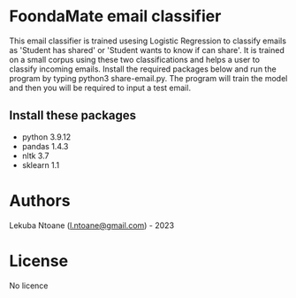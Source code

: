 # FoondaMate email classifier
This email classifier is trained usesing Logistic Regression to classify emails as 'Student has shared' or 
'Student wants to know if can share'. It is trained on a small corpus using these two classifications and helps a user to classify
incoming emails. 
Install the required packages below and run the program by typing python3 share-email.py. The program will train the model and then you
will be required to input a test email.

## Install these packages
- python 3.9.12
- pandas 1.4.3
- nltk 3.7
- sklearn 1.1

# Authors
Lekuba Ntoane (l.ntoane@gmail.com) - 2023

# License
No licence